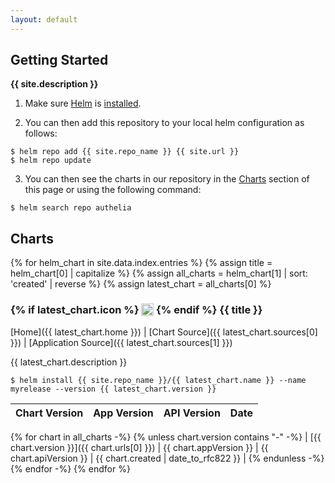 ```yaml
---
layout: default
---
```


## Getting Started

**{{ site.description }}**

1. Make sure [Helm](https://helm.sh) is [installed](https://helm.sh/docs/intro/install/).

2. You can then add this repository to your local helm configuration as follows:
```console
$ helm repo add {{ site.repo_name }} {{ site.url }}
$ helm repo update
```

3. You can then see the charts in our repository in the [Charts](#charts) section of this page or using the following command:
```console
$ helm search repo authelia
```

## Charts

{% for helm_chart in site.data.index.entries %}
{% assign title = helm_chart[0] | capitalize %}
{% assign all_charts = helm_chart[1] | sort: 'created' | reverse %}
{% assign latest_chart = all_charts[0] %}

<h3>
  {% if latest_chart.icon %}
  <img src="{{ latest_chart.icon }}" style="height:1.2em;vertical-align: text-top;" />
  {% endif %}
  {{ title }}
</h3>

[Home]({{ latest_chart.home }}) \| [Chart Source]({{ latest_chart.sources[0] }}) \| [Application Source]({{ latest_chart.sources[1] }})

{{ latest_chart.description }}

```console
$ helm install {{ site.repo_name }}/{{ latest_chart.name }} --name myrelease --version {{ latest_chart.version }}
```

| Chart Version | App Version | API Version | Date |
|---------------|-------------|-------------|------|
{% for chart in all_charts -%}
{% unless chart.version contains "-" -%}
| [{{ chart.version }}]({{ chart.urls[0] }}) | {{ chart.appVersion }} | {{ chart.apiVersion }} | {{ chart.created | date_to_rfc822 }} |
{% endunless -%}
{% endfor -%}
{% endfor %}